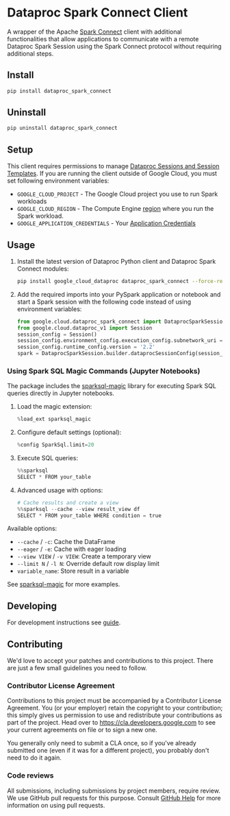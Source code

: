 # Dataproc Spark Connect Client

A wrapper of the Apache [Spark Connect](https://spark.apache.org/spark-connect/)
client with additional functionalities that allow applications to communicate
with a remote Dataproc Spark Session using the Spark Connect protocol without
requiring additional steps.

## Install

```sh
pip install dataproc_spark_connect
```

## Uninstall

```sh
pip uninstall dataproc_spark_connect
```

## Setup

This client requires permissions to
manage [Dataproc Sessions and Session Templates](https://cloud.google.com/dataproc-serverless/docs/concepts/iam).
If you are running the client outside of Google Cloud, you must set following
environment variables:

* `GOOGLE_CLOUD_PROJECT` - The Google Cloud project you use to run Spark
  workloads
* `GOOGLE_CLOUD_REGION` - The Compute
  Engine [region](https://cloud.google.com/compute/docs/regions-zones#available)
  where you run the Spark workload.
* `GOOGLE_APPLICATION_CREDENTIALS` -
  Your [Application Credentials](https://cloud.google.com/docs/authentication/provide-credentials-adc)

## Usage

1. Install the latest version of Dataproc Python client and Dataproc Spark
   Connect modules:

   ```sh
   pip install google_cloud_dataproc dataproc_spark_connect --force-reinstall
   ```

2. Add the required imports into your PySpark application or notebook and start
   a Spark session with the following code instead of using
   environment variables:

   ```python
   from google.cloud.dataproc_spark_connect import DataprocSparkSession
   from google.cloud.dataproc_v1 import Session
   session_config = Session()
   session_config.environment_config.execution_config.subnetwork_uri = '<subnet>'
   session_config.runtime_config.version = '2.2'
   spark = DataprocSparkSession.builder.dataprocSessionConfig(session_config).getOrCreate()
   ```

### Using Spark SQL Magic Commands (Jupyter Notebooks)

The package includes the [sparksql-magic](https://github.com/cryeo/sparksql-magic) library for executing Spark SQL queries directly in Jupyter notebooks.

1. Load the magic extension:
   ```python
   %load_ext sparksql_magic
   ```

2. Configure default settings (optional):
   ```python
   %config SparkSql.limit=20
   ```

3. Execute SQL queries:
   ```python
   %%sparksql
   SELECT * FROM your_table
   ```

4. Advanced usage with options:
   ```python
   # Cache results and create a view
   %%sparksql --cache --view result_view df
   SELECT * FROM your_table WHERE condition = true
   ```

Available options:
- `--cache` / `-c`: Cache the DataFrame
- `--eager` / `-e`: Cache with eager loading
- `--view VIEW` / `-v VIEW`: Create a temporary view
- `--limit N` / `-l N`: Override default row display limit
- `variable_name`: Store result in a variable

See [sparksql-magic](https://github.com/cryeo/sparksql-magic) for more examples.

## Developing

For development instructions see [guide](DEVELOPING.md).

## Contributing

We'd love to accept your patches and contributions to this project. There are
just a few small guidelines you need to follow.

### Contributor License Agreement

Contributions to this project must be accompanied by a Contributor License
Agreement. You (or your employer) retain the copyright to your contribution;
this simply gives us permission to use and redistribute your contributions as
part of the project. Head over to <https://cla.developers.google.com> to see
your current agreements on file or to sign a new one.

You generally only need to submit a CLA once, so if you've already submitted one
(even if it was for a different project), you probably don't need to do it
again.

### Code reviews

All submissions, including submissions by project members, require review. We
use GitHub pull requests for this purpose. Consult
[GitHub Help](https://help.github.com/articles/about-pull-requests/) for more
information on using pull requests.
